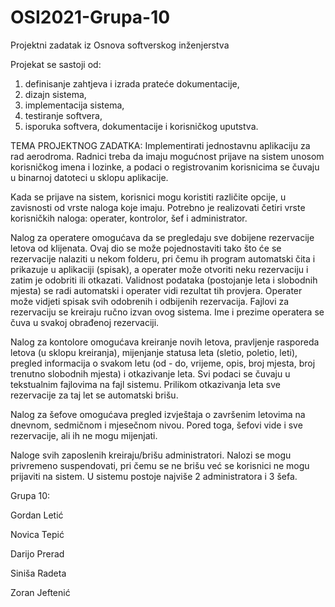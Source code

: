 # OSI2021-Grupa-10
Projektni zadatak iz Osnova softverskog inženjerstva

Projekat se sastoji od:

1. definisanje zahtjeva i izrada prateće dokumentacije,
2. dizajn sistema,
3. implementacija sistema,
4. testiranje softvera,
5. isporuka softvera, dokumentacije i korisničkog uputstva.

TEMA PROJEKTNOG ZADATKA:
Implementirati jednostavnu aplikaciju za rad aerodroma. Radnici treba da imaju mogućnost prijave na sistem unosom korisničkog imena i lozinke, a podaci o registrovanim korisnicima se čuvaju u binarnoj datoteci u sklopu aplikacije.

Kada se prijave na sistem, korisnici mogu koristiti različite opcije, u zavisnosti od vrste naloga koje imaju. Potrebno je realizovati četiri vrste korisničkih naloga: operater, kontrolor, šef i administrator.

Nalog za operatere omogućava da se pregledaju sve dobijene rezervacije letova od klijenata. Ovaj dio se može pojednostaviti tako što će se rezervacije nalaziti u nekom folderu, pri čemu ih program automatski čita i prikazuje u aplikaciji (spisak), a operater može otvoriti neku rezervaciju i zatim je odobriti ili otkazati. Validnost podataka (postojanje leta i slobodnih mjesta) se radi automatski i operater vidi rezultat tih provjera. Operater može vidjeti spisak svih odobrenih i odbijenih rezervacija. Fajlovi za rezervaciju se kreiraju ručno izvan ovog sistema. Ime i prezime operatera se čuva u svakoj obrađenoj rezervaciji.

Nalog za kontolore omogućava kreiranje novih letova, pravljenje rasporeda letova (u sklopu kreiranja), mijenjanje statusa leta (sletio, poletio, leti), pregled informacija o svakom letu (od - do, vrijeme, opis, broj mjesta, broj trenutno slobodnih mjesta) i otkazivanje leta. Svi podaci se čuvaju u tekstualnim fajlovima na fajl sistemu. Prilikom otkazivanja leta sve rezervacije za taj let se automatski brišu.

Nalog za šefove omogućava pregled izvještaja o završenim letovima na dnevnom, sedmičnom i mjesečnom nivou. Pored toga, šefovi vide i sve rezervacije, ali ih ne mogu mijenjati.

Naloge svih zaposlenih kreiraju/brišu administratori. Nalozi se mogu privremeno suspendovati, pri čemu se ne brišu već se korisnici ne mogu prijaviti na sistem. U sistemu postoje najviše 2 administratora i 3 šefa.

Grupa 10:

Gordan Letić

Novica Tepić

Darijo Prerad

Siniša Radeta

Zoran Jeftenić
